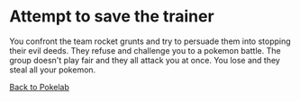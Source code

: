 # Attempt to save the trainer
You confront the team rocket grunts and try to persuade them into stopping their evil deeds.
They refuse and challenge you to a pokemon battle.
The group doesn't play fair and they all attack you at once.
You lose and they steal all your pokemon.

[Back to Pokelab](pokelab.md)
